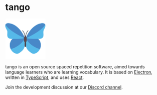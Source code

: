 # tango

<img src="./static/logo.svg" width="128">

tango is an open source spaced repetition software, aimed towards language learners who are learning vocabulary.
It is based on [Electron](https://electron.atom.io), written in [TypeScript](http://www.typescriptlang.org), and uses [React](https://facebook.github.io/react/).

Join the development discussion at our [Discord channel](https://discord.gg/AuzU6Kq).
